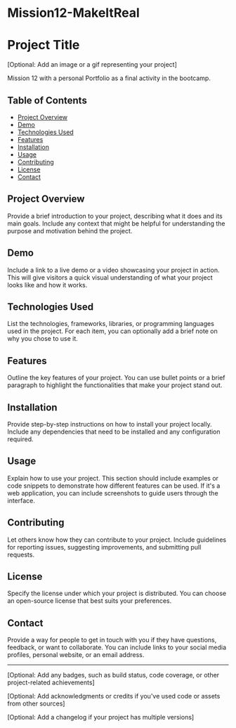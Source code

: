 # Mission12-MakeItReal

# Project Title

[Optional: Add an image or a gif representing your project]

Mission 12 with a personal Portfolio as a final activity in the bootcamp.

## Table of Contents

- [Project Overview](#project-overview)
- [Demo](#demo)
- [Technologies Used](#technologies-used)
- [Features](#features)
- [Installation](#installation)
- [Usage](#usage)
- [Contributing](#contributing)
- [License](#license)
- [Contact](#contact)

## Project Overview

Provide a brief introduction to your project, describing what it does and its main goals. Include any context that might be helpful for understanding the purpose and motivation behind the project.

## Demo

Include a link to a live demo or a video showcasing your project in action. This will give visitors a quick visual understanding of what your project looks like and how it works.

## Technologies Used

List the technologies, frameworks, libraries, or programming languages used in the project. For each item, you can optionally add a brief note on why you chose to use it.

## Features

Outline the key features of your project. You can use bullet points or a brief paragraph to highlight the functionalities that make your project stand out.

## Installation

Provide step-by-step instructions on how to install your project locally. Include any dependencies that need to be installed and any configuration required.

## Usage

Explain how to use your project. This section should include examples or code snippets to demonstrate how different features can be used. If it's a web application, you can include screenshots to guide users through the interface.

## Contributing

Let others know how they can contribute to your project. Include guidelines for reporting issues, suggesting improvements, and submitting pull requests.

## License

Specify the license under which your project is distributed. You can choose an open-source license that best suits your preferences.

## Contact

Provide a way for people to get in touch with you if they have questions, feedback, or want to collaborate. You can include links to your social media profiles, personal website, or an email address.

---

[Optional: Add any badges, such as build status, code coverage, or other project-related achievements]

[Optional: Add acknowledgments or credits if you've used code or assets from other sources]

[Optional: Add a changelog if your project has multiple versions]

